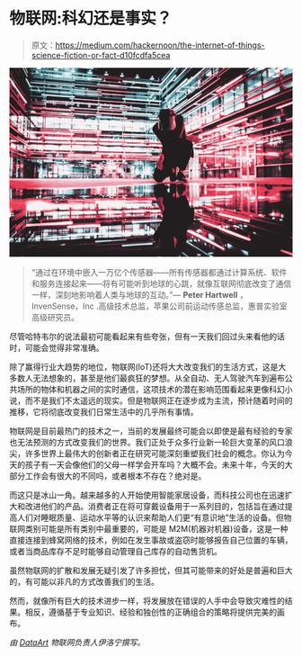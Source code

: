 # 物联网:科幻还是事实？

> 原文：<https://medium.com/hackernoon/the-internet-of-things-science-fiction-or-fact-d10fcdfa5cea>

![](img/6e4518f65e2d0126555c10b3a79ecfe4.png)

> “通过在环境中嵌入一万亿个传感器——所有传感器都通过计算系统、软件和服务连接起来——将有可能听到地球的心跳，就像互联网彻底改变了通信一样，深刻地影响着人类与地球的互动。”— **Peter Hartwell** ，InvenSense，Inc .高级技术总监，苹果公司前运动传感总监，惠普实验室高级研究员。

尽管哈特韦尔的说法最初可能看起来有些夸张，但有一天我们回过头来看他的话时，可能会觉得非常准确。

除了赢得行业大趋势的地位，物联网(IoT)还将大大改变我们的生活方式，这是大多数人无法想象的，甚至是他们最疯狂的梦想。从全自动、无人驾驶汽车到遍布公共场所的物体和机器之间的实时通信，这项技术的潜在影响范围看起来更像科幻小说，而不是我们不太遥远的现实。但是物联网正在逐步成为主流，预计随着时间的推移，它将彻底改变我们日常生活中的几乎所有事情。

物联网是目前最热门的技术之一，当前的发展最终可能会以即使是最有经验的专家也无法预测的方式改变我们的世界。我们正处于众多行业新一轮巨大变革的风口浪尖，许多世界上最伟大的创新者正在研究可能深刻重塑我们社会的概念。你认为今天的孩子有一天会像他们的父母一样学会开车吗？大概不会。未来十年，今天的大部分工作会有很大的不同吗，或者根本不存在？绝对是。

而这只是冰山一角。越来越多的人开始使用智能家居设备，而科技公司也在迅速扩大和改进他们的产品。消费者正在将可穿戴设备用于一系列目的，包括旨在通过提高人们对睡眠质量、运动水平等的认识来帮助人们更“有意识地”生活的设备。但物联网类别可能是所有类别中最重要的，可能是 M2M(机器对机器)设备，这是一种直接连接到蜂窝网络的技术，例如在发生事故或盗窃时能够报告自己位置的车辆，或者当商品库存不足时能够自动管理自己库存的自动售货机。

虽然物联网的扩散和发展无疑引发了许多担忧，但其可能带来的好处是普遍和巨大的，有可能以非凡的方式改善我们的生活。

然而，就像所有巨大的技术进步一样，将发展放在错误的人手中会导致灾难性的结果。相反，遵循基于专业知识、经验和独创性的正确组合的策略将提供完美的画布。

*由* [*DataArt*](https://www.dataart.com/industry/iot-and-m2m-solutions?utm_source=medium&utm_medium=social&utm_campaign=i-spring-2018) *物联网负责人伊洛宁撰写。*
